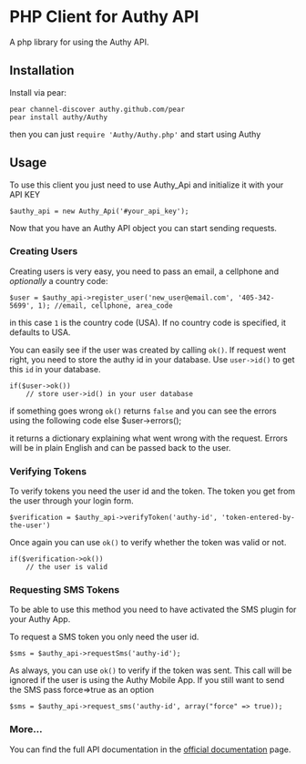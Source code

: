# PHP Client for Authy API

A php library for using the Authy API.

## Installation

Install via pear:

    pear channel-discover authy.github.com/pear
    pear install authy/Authy

then you can just `require 'Authy/Authy.php'` and start using Authy


## Usage

To use this client you just need to use Authy_Api and initialize it with your API KEY


    $authy_api = new Authy_Api('#your_api_key');

Now that you have an Authy API object you can start sending requests.


### Creating Users

Creating users is very easy, you need to pass an email, a cellphone and _optionally_ a country code:

    $user = $authy_api->register_user('new_user@email.com', '405-342-5699', 1); //email, cellphone, area_code

in this case `1` is the country code (USA). If no country code is specified, it defaults to USA.

You can easily see if the user was created by calling `ok()`.
If request went right, you need to store the authy id in your database. Use `user->id()` to get this `id` in your database.

    if($user->ok())
        // store user->id() in your user database

if something goes wrong `ok()` returns `false` and you can see the errors using the following code
    else
    	$user->errors();

it returns a dictionary explaining what went wrong with the request. Errors will be in plain English and can
be passed back to the user.


### Verifying Tokens

To verify tokens you need the user id and the token. The token you get from the user through your login form. 

    $verification = $authy_api->verifyToken('authy-id', 'token-entered-by-the-user')

Once again you can use `ok()` to verify whether the token was valid or not.

    if($verification->ok())
        // the user is valid

### Requesting SMS Tokens
To be able to use this method you need to have activated the SMS plugin for your Authy App.

To request a SMS token you only need the user id.

	$sms = $authy_api->requestSms('authy-id');

As always, you can use `ok()` to verify if the token was sent. 
This call will be ignored if the user is using the Authy Mobile App. If you still want to send
the SMS pass force=>true as an option

	$sms = $authy_api->request_sms('authy-id', array("force" => true));


### More…

You can find the full API documentation in the [official documentation](https://docs.authy.com) page.






